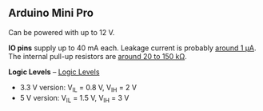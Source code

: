 ## Arduino Mini Pro

Can be powered with up to 12 V.

**IO pins** supply up to 40 mA each. 
Leakage current is probably [around 1 µA](https://electronics.stackexchange.com/a/67173/135063).
The internal pull-up resistors are [around 20 to 150 kΩ](https://www.arduino.cc/en/Tutorial/DigitalPins).


**Logic Levels** – [Logic Levels](https://learn.sparkfun.com/tutorials/logic-levels)

* 3.3 V version: V<sub>IL</sub> = 0.8 V, V<sub>IH</sub> = 2 V
* 5 V version: V<sub>IL</sub> = 1.5 V, V<sub>IH</sub> = 3 V


